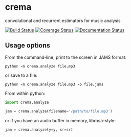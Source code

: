 # crema
convolutional and recurrent estimators for music analysis

[![Build Status](https://travis-ci.org/bmcfee/crema.svg?branch=master)](https://travis-ci.org/bmcfee/crema)
[![Coverage Status](https://coveralls.io/repos/github/bmcfee/crema/badge.svg?branch=master)](https://coveralls.io/github/bmcfee/crema?branch=master)
[![Documentation Status](https://readthedocs.org/projects/crema/badge/?version=latest)](http://crema.readthedocs.io/en/latest/?badge=latest)


Usage options
-------------

From the command-line, print to the screen in JAMS format:

```
python -m crema.analyze file.mp3
```

or save to a file:

```
python -m crema.analyze file.mp3 -o file.jams
```


From within python:

```python
import crema.analyze

jam = crema.analyze(filename='/path/to/file.mp3')
```

or if you have an audio buffer in memory, librosa-style:

```python
jam = crema.analyze(y=y, sr=sr)
```
